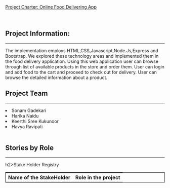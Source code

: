 <!DOCTYPE html>
<html lang="en">
<head>
  <meta charset="utf-8">
  <link rel="stylesheet" href="https://stackpath.bootstrapcdn.com/bootstrap/4.3.1/css/bootstrap.min.css">
  <link rel="stylesheet" href="https://stackpath.bootstrapcdn.com/bootstrap/4.3.1/js/bootstrap.min.js">
  <link rel="stylesheet" href="https://stackpath.bootstrapcdn.com/bootstrap/4.3.1/js/bootstrap.bundle.min.js">
</head>
<body>
<div class="container">
<nav class="navbar navbar-expand-lg navbar-light fixed-top py-3" id="mainNav">
        <a class="navbar-brand js-scroll-trigger" href="#">           
            Project Charter: Online Food Delivering App
        </a>
</nav>
</div>
<br />
<br />
<div class="container">
<h2>Project Information:</h2><hr />
<p>The implementation employs HTML,CSS,Javascript,Node.Js,Express and Bootstrap. 
We explored these technology areas and implemented them in the food delivery application. 
Using this web application user can browse through list of available products in the store and order them.
User can login and add food to the cart and proceed to check out for delivery. User can browse the detailed information about a product.</p>
<h2>Project Team</h2><hr />
 <li>Sonam Gadekari</li>
 <li>Harika Naidu</li>
 <li>Keerthi Sree Kukunoor</li>
 <li>Havya Ravipati</li>
<br>
<h2>Stories by Role</h2><hr />



h2>Stake Holder Registry</h2><br>
<table style="width:100%;border: 1px solid black;">
  <tr>
    <th>Name of the StakeHolder</th>
    <th>Role in the project</th> 
